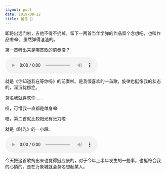 ```yaml
---
layout: post
date: 2019-08-12
title: 留念 🎸
---
```


即将出远门啦，吉他不得不扔掉。留下一两首当年学弹的作品留个念想吧，也叫作品啦😂，虽然弹得渣渣的。

第一首听出来是哪首歌的前奏没？

<audio src="/images/你知道我在等你吗前奏_0812.m4a" controls></audio>

就是《你知道我在等你吗》的前奏啦。是我很喜欢的一首歌，旋律也挺像我的状态的，深沉忧郁症。

莫名我就喜欢你……

哎，可惜我一直都是单身😂

嗯，第二首就比较阳光有张力啦

就是《时光》的一小段。

<audio src="/images/时光_0812.m4a" controls></audio>

今天把这首歌掏出来也觉得挺应景的，对于今年上半年发生的一些事，也挺符合我的心情的。走在万象城就会莫名想起某人。

